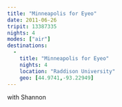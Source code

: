 ```yaml
---
title: "Minneapolis for Eyeo"
date: 2011-06-26
tripit: 13387335
nights: 4
modes: ["air"]
destinations:
  -
    title: "Minneapolis for Eyeo"
    nights: 4
    location: "Raddison University"
    geo: [44.9741,-93.22949]
---
```


with Shannon
